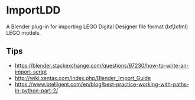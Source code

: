 # ImportLDD
A Blender plug-in for importing LEGO Digital Designer file format (lxf,lxfml) LEGO models.

## Tips

* https://blender.stackexchange.com/questions/97230/how-to-write-an-import-script
* http://wiki.xentax.com/index.php/Blender_Import_Guide
* https://www.btelligent.com/en/blog/best-practice-working-with-paths-in-python-part-2/
